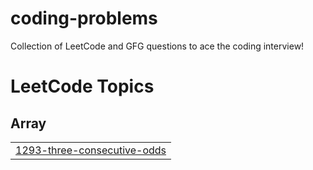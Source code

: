 # coding-problems
Collection of LeetCode and GFG questions to ace the coding interview!

<!---LeetCode Topics Start-->
# LeetCode Topics
## Array
|  |
| ------- |
| [1293-three-consecutive-odds](https://github.com/Roshni-Wadhwani/coding-problems/tree/master/1293-three-consecutive-odds) |
<!---LeetCode Topics End-->